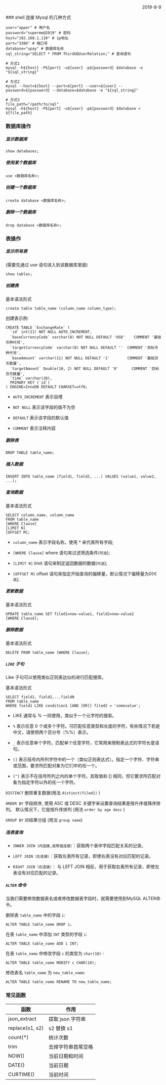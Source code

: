 
<p align="right">2019-8-9</p>
### shell 连接 Mysql 的几种方式

```shell
user="apper" # 用户名
password="superme@2019" # 密码
host="192.168.1.110" # ip地址
port="3306" # 端口号
database="upay" # 数据库名称
sql_string="SELECT * FROM ThirdUQUserRelation;" # 查询语句

# 方式1
mysql -h${host} -P${port} -u${user} -p${password} $database -e "${sql_string}"

# 方式2
mysql --host=${host} --port=${port} --user=${user} --password=${password} --database=$database -e "${sql_string}"

# 方式3
file_path="/path/to/sql"
mysql -h${host} -P${port} -u${user} -p${password} $database < ${file_path}
```



### 数据库操作

##### 显示数据库

```
show databases;
```



##### 使用某个数据库

```
use <数据库名称>;
```



##### 创建一个数据库

```
create database <数据库名称>;
```



##### 删除一个数据库

```
drop database <数据库名称>;
```

### 表操作

##### 显示所有表 

(需要先通过 use 语句进入到该数据库里面)

```
show tables;
```



##### 创建表

基本语法形式
```
create table table_name (column_name column_type);
```

创建表示例:
```shell
CREATE TABLE `ExchangeRate` (
  `id` int(11) NOT NULL AUTO_INCREMENT,
  `baseCurrencyCode` varchar(8) NOT NULL DEFAULT 'USD'    COMMENT '基础币种代号',
  `targetCurrencyCode` varchar(8) NOT NULL DEFAULT ''  COMMENT '目标币种代号',
  `baseAmount` varchar(11) NOT NULL DEFAULT '1'        COMMENT '基础货币数量',
  `targetAmount` Double(10, 2) NOT NULL DEFAULT '0'      COMMENT '目标货币数量',
  `time` varchar(20),
  PRIMARY KEY (`id`)
) ENGINE=InnoDB DEFAULT CHARSET=utf8;
```

* `AUTO_INCREMENT` 表示自增

* `NOT NULL` 表示该字段的值不为空

* `DEFAULT` 表示该字段的默认值

* `COMMENT` 表示注释内容



##### 删除表

```
DROP TABLE table_name;
```



##### 插入数据

```
INSERT INTO table_name (field1, field2, ...) VALUES (value1, value2, ...);
```



##### 查询数据

基本语法形式
```shell
SELECT column_name, column_name
FROM table_name
[WHERE Clause]
[LIMIT N]
[OFFSET M];
```

- `column_name` 表示字段名称，使用 * 来代表所有字段;

- `[WHERE Clause]` where 语句来过滤筛选条件(`可选`);

- `[LIMIT N]` limit 语句来制定返回数据的数据(`可选`);

- `[OFFSET M]` offset 语句来指定开始查询的偏移量，默认情况下偏移量为0(`可选`);



##### 更新数据

基本语法形式

```
UPDATE table_name SET filed1=new-value1, field2=new-value2
[WHERE Clause];
```



##### 删除数据

基本语法形式

```
DELETE FROM table_name [WHERE Clause];
```



#####  `LIKE` 子句

Like 子句可以使用类似正则表达似的进行匹配搜索。

基本语法形式
```
SELECT field1, field2,...fieldN 
FROM table_name
WHERE field1 LIKE condition1 [AND [OR]] filed2 = 'somevalue';
```

- LIKE 通常与 % 一同使用，类似于一个元字符的搜索。

- `%` 表示任意 0 个或多个字符。可匹配任意类型和长度的字符，有些情况下若是中文，请使用两个百分号（%%）表示。

- `_` 表示任意单个字符。匹配单个任意字符，它常用来限制表达式的字符长度语句。

- `[]` 表示括号内所列字符中的一个（类似正则表达式）。指定一个字符、字符串或范围，要求所匹配对象为它们中的任一个。

- `[^]` 表示不在括号所列之内的单个字符。其取值和 [] 相同，但它要求所匹配对象为指定字符以外的任一个字符。


`DISTINCT` 删除重复数据(用法 `distinct(filed1)` )

`ORDER BY` 字段排序, 使用 ASC 或 DESC 关键字来设置查询结果是按升序或降序排列。 默认情况下，它是按升序排列 (用法 `order by age desc` )

`GROUP BY` 对结果分组 (用法 `group name`)



##### 连表查询

- `INNER JOIN（内连接,或等值连接）`：获取两个表中字段匹配关系的记录。

- `LEFT JOIN（左连接）`：获取左表所有记录，即使右表没有对应匹配的记录。

- `RIGHT JOIN（右连接）`： 与 LEFT JOIN 相反，用于获取右表所有记录，即使左表没有对应匹配的记录。



#####  `ALTER` 命令

当我们需要修改数据表名或者修改数据表字段时，就需要使用到MySQL ALTER命令。

删除表 `table_name` 中的字段 `i`:
```
ALTER TABLE table_name DROP i;
```

在表 `table_name` 中添加 `INT` 类型的字段 `i`:
```
ALTER TABLE table_name ADD i INT;
```

在表 `table_name` 中修改字段 `c` 的类型为 `char(10)` :
```
ALTER TABLE table_name MODIFY c CHAR(10);
```

修改表名 `table_name` 为 `new_table_name`:
```
ALTER TABLE table_name RENAME TO new_table_name;
```



### 常见函数



| 函数            | 作用               |
| --------------- | ------------------ |
| json_extract    | 提取 json 字符串   |
| replace(s1, s2) | s2 替换 s1         |
| count(*)        | 统计次数           |
| trim            | 去掉字符串首尾空格 |
| NOW()           | 当前日期和时间     |
| DATE()          | 当前日期           |
| CURTIME()       | 当前时间           |

























